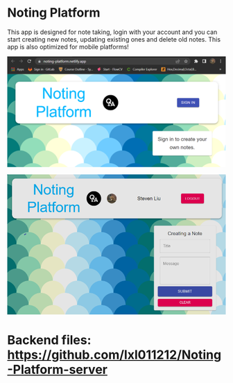 # Noting Platform

This app is designed for note taking, login with your account and you can start creating new notes, updating existing ones and delete old notes. This app is also optimized for mobile platforms!

![temp](assets/pg1.png)

![temp](assets/pg3.png)

# Backend files: https://github.com/lxl011212/Noting-Platform-server
